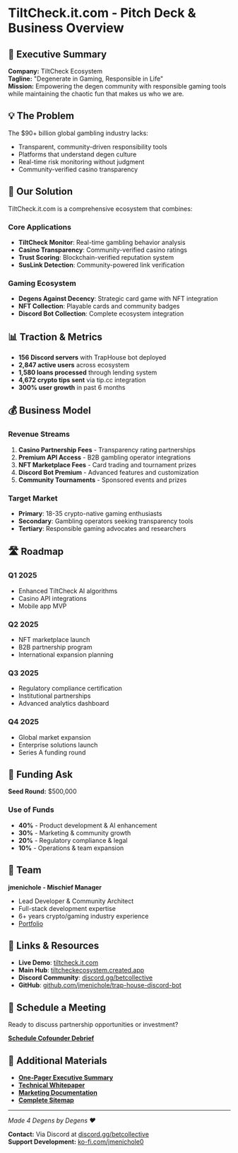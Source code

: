 # TiltCheck.it.com - Pitch Deck & Business Overview

## 🎯 Executive Summary

**Company:** TiltCheck Ecosystem  
**Tagline:** "Degenerate in Gaming, Responsible in Life"  
**Mission:** Empowering the degen community with responsible gaming tools while maintaining the chaotic fun that makes us who we are.

## 💡 The Problem

The $90+ billion global gambling industry lacks:
- Transparent, community-driven responsibility tools
- Platforms that understand degen culture
- Real-time risk monitoring without judgment
- Community-verified casino transparency

## 🚀 Our Solution

TiltCheck.it.com is a comprehensive ecosystem that combines:

### Core Applications
- **TiltCheck Monitor**: Real-time gambling behavior analysis
- **Casino Transparency**: Community-verified casino ratings 
- **Trust Scoring**: Blockchain-verified reputation system
- **SusLink Detection**: Community-powered link verification

### Gaming Ecosystem
- **Degens Against Decency**: Strategic card game with NFT integration
- **NFT Collection**: Playable cards and community badges
- **Discord Bot Collection**: Complete ecosystem integration

## 📊 Traction & Metrics

- **156 Discord servers** with TrapHouse bot deployed
- **2,847 active users** across ecosystem
- **1,580 loans processed** through lending system
- **4,672 crypto tips sent** via tip.cc integration
- **300% user growth** in past 6 months

## 💰 Business Model

### Revenue Streams
1. **Casino Partnership Fees** - Transparency rating partnerships
2. **Premium API Access** - B2B gambling operator integrations
3. **NFT Marketplace Fees** - Card trading and tournament prizes
4. **Discord Bot Premium** - Advanced features and customization
5. **Community Tournaments** - Sponsored events and prizes

### Target Market
- **Primary**: 18-35 crypto-native gaming enthusiasts
- **Secondary**: Gambling operators seeking transparency tools
- **Tertiary**: Responsible gaming advocates and researchers

## 🛣️ Roadmap

### Q1 2025
- Enhanced TiltCheck AI algorithms
- Casino API integrations
- Mobile app MVP

### Q2 2025
- NFT marketplace launch
- B2B partnership program
- International expansion planning

### Q3 2025
- Regulatory compliance certification
- Institutional partnerships
- Advanced analytics dashboard

### Q4 2025
- Global market expansion
- Enterprise solutions launch
- Series A funding round

## 💼 Funding Ask

**Seed Round:** $500,000

### Use of Funds
- **40%** - Product development & AI enhancement
- **30%** - Marketing & community growth
- **20%** - Regulatory compliance & legal
- **10%** - Operations & team expansion

## 👥 Team

**jmenichole - Mischief Manager**
- Lead Developer & Community Architect
- Full-stack development expertise
- 6+ years crypto/gaming industry experience
- [Portfolio](https://jmenichole.github.io/Portfolio/)

## 🔗 Links & Resources

- **Live Demo**: [tiltcheck.it.com](https://tiltcheck.it.com)
- **Main Hub**: [tiltcheckecosystem.created.app](https://tiltcheckecosystem.created.app)
- **Discord Community**: [discord.gg/betcollective](https://discord.gg/betcollective)
- **GitHub**: [github.com/jmenichole/trap-house-discord-bot](https://github.com/jmenichole/trap-house-discord-bot)

## 📅 Schedule a Meeting

Ready to discuss partnership opportunities or investment?

**[Schedule Cofounder Debrief](https://calendly.com/jmenichole/cofounder-debrief)**

## 📄 Additional Materials

- **[One-Pager Executive Summary](https://tiltcheck.it.com/one-pager)**
- **[Technical Whitepaper](https://tiltcheck.it.com/whitepaper)**
- **[Marketing Documentation](https://tiltcheck.it.com/marketing-docs)**
- **[Complete Sitemap](https://tiltcheck.it.com/sitemap)**

---

*Made 4 Degens by Degens ❤️*

**Contact:** Via Discord at [discord.gg/betcollective](https://discord.gg/betcollective)  
**Support Development:** [ko-fi.com/jmenichole0](https://ko-fi.com/jmenichole0)
